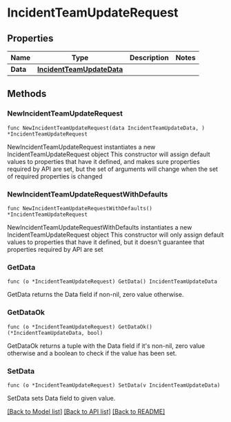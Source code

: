 # IncidentTeamUpdateRequest

## Properties

Name | Type | Description | Notes
---- | ---- | ----------- | ------
**Data** | [**IncidentTeamUpdateData**](IncidentTeamUpdateData.md) |  | 

## Methods

### NewIncidentTeamUpdateRequest

`func NewIncidentTeamUpdateRequest(data IncidentTeamUpdateData, ) *IncidentTeamUpdateRequest`

NewIncidentTeamUpdateRequest instantiates a new IncidentTeamUpdateRequest object
This constructor will assign default values to properties that have it defined,
and makes sure properties required by API are set, but the set of arguments
will change when the set of required properties is changed

### NewIncidentTeamUpdateRequestWithDefaults

`func NewIncidentTeamUpdateRequestWithDefaults() *IncidentTeamUpdateRequest`

NewIncidentTeamUpdateRequestWithDefaults instantiates a new IncidentTeamUpdateRequest object
This constructor will only assign default values to properties that have it defined,
but it doesn't guarantee that properties required by API are set

### GetData

`func (o *IncidentTeamUpdateRequest) GetData() IncidentTeamUpdateData`

GetData returns the Data field if non-nil, zero value otherwise.

### GetDataOk

`func (o *IncidentTeamUpdateRequest) GetDataOk() (*IncidentTeamUpdateData, bool)`

GetDataOk returns a tuple with the Data field if it's non-nil, zero value otherwise
and a boolean to check if the value has been set.

### SetData

`func (o *IncidentTeamUpdateRequest) SetData(v IncidentTeamUpdateData)`

SetData sets Data field to given value.



[[Back to Model list]](../README.md#documentation-for-models) [[Back to API list]](../README.md#documentation-for-api-endpoints) [[Back to README]](../README.md)


